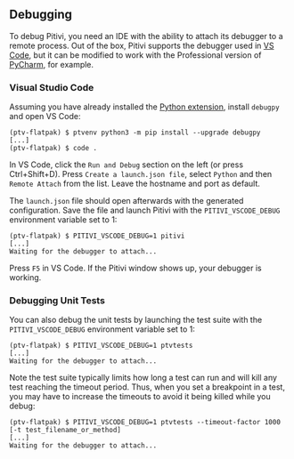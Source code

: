 ## Debugging

To debug Pitivi, you need an IDE with the ability to attach its debugger to a
remote process. Out of the box, Pitivi supports the debugger used in
[VS Code](https://code.visualstudio.com/docs/python/debugging#_local-script-debugging),
but it can be modified to work with the Professional version of
[PyCharm](https://www.jetbrains.com/help/pycharm/remote-debugging-with-product.html#remote-debug-config),
for example.

### Visual Studio Code

Assuming you have already installed the
[Python extension](https://marketplace.visualstudio.com/items?itemName=ms-python.python),
install `debugpy` and open VS Code:

```
(ptv-flatpak) $ ptvenv python3 -m pip install --upgrade debugpy
[...]
(ptv-flatpak) $ code .
```

In VS Code, click the `Run and Debug` section on the left (or press
Ctrl+Shift+D). Press `Create a launch.json file`, select `Python` and then
`Remote Attach` from the list. Leave the hostname and port as default.

The `launch.json` file should open afterwards with the generated
configuration. Save the file and launch Pitivi with the `PITIVI_VSCODE_DEBUG` environment variable set to 1:

```
(ptv-flatpak) $ PITIVI_VSCODE_DEBUG=1 pitivi
[...]
Waiting for the debugger to attach...
```

Press `F5` in VS Code. If the Pitivi window shows up, your debugger is working.

### Debugging Unit Tests

You can also debug the unit tests by launching the test suite with the `PITIVI_VSCODE_DEBUG` environment variable set to 1:

```
(ptv-flatpak) $ PITIVI_VSCODE_DEBUG=1 ptvtests
[...]
Waiting for the debugger to attach...
```

Note the test suite typically limits how long a test can run and will kill any test reaching the timeout period.  Thus, when you set a breakpoint in a test, you may have to increase the timeouts to avoid it being killed while you debug:

```
(ptv-flatpak) $ PITIVI_VSCODE_DEBUG=1 ptvtests --timeout-factor 1000 [-t test_filename_or_method]
[...]
Waiting for the debugger to attach...
```
